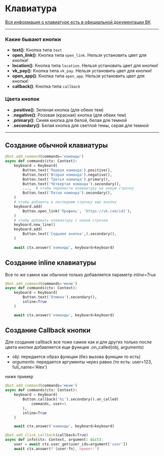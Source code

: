 # Клавиатура

[Вся информация о клавиатуре есть в официальной документации ВК](https://dev.vk.com/ru/api/bots/development/keyboard)

***


### Какие бывают кнопки

 * __text()__: Кнопка типа `text`
 * __open_link()__: Кнопка типа `open_link`. Нельзя установить цвет для кнопки!
 * __location()__: Кнопка типа `location`. Нельзя установить цвет для кнопки!
 * __vk_pay()__: Кнопка типа `vk_pay`. Нельзя установить цвет для кнопки!
 * __open_app()__: Кнопка типа `open_app`. Нельзя установить цвет для кнопки!
 * __callback()__: Кнопка типа `callback`

### Цвета кнопок

 * __.positive()__: Зеленая кнопка (для обеих тем)
 * __.negative()__: Розовая (красная) кнопка (для обеих тем)
 * __.primary()__: Синяя кнопка для белой, белая для темной
 * __.secondary()__: Белая кнопка для светлой темы, серая для темной

***

## Создание обычной клавиатуры

```python
@bot.add_command(commands='команды')
async def commands(ctx: Context):
    keyboard = Keyboard(
        Button.text('Первая команда').positive(),
        Button.text('Вторая команда').negative(),
        Button.text('Третья команда').primary(),
        Button.text('Четвертая команда').secondary(),
        ...,  # чтобы перенести клавиатуру на новую строчку
        Button.text('Пятая команда').secondary(),
    )
    # чтобы добавить в последнюю строчку еще кнопку
    keyboard.add(
        Button.open_link('Профиль', 'https://vk.com/id1'),
    )
    # чтобы добавить клавиатуру с новой строчки
    keyboard.new_line()
    keyboard.add(
        Button.text('Седьмая кнопка',).secondary(),
    )
    
    await ctx.answer('команды', keyboard=keyboard)
```

## Создание inline клавиатуры 

Все то же самое как обычное только добавляется параметр _inline=True_

```python
@bot.add_command(commands='меню')
async def commands(ctx: Context):
    keyboard = Keyboard(
        Button.text('Отмена️').secondary(),
        inline=True
    )

    await ctx.answer('команды', keyboard=keyboard)
```

## Создание Callback кнопки

Для создания callback все тоже самое как и для других только после цвета кнопки добавляется еще функция .on_called(obj, arguments)
* _obj_: передается образ функции (без вызова функции то есть)
* _arguments_: передается аргументы через равно (то есть: user=123, full_name='Alex')

ниже пример


```python
@bot.add_command(commands='меню')
async def commands(ctx: Context):
    keyboard = Keyboard(
        Button.callback('hi').secondary().on_called(
            commands, user=1
        ),
        inline=True
    )

    await ctx.answer('команды', keyboard=keyboard)

@bot.add_click_callback(callback=True)
async def info(ctx: Context, argument: dict):
    user = await ctx.user_get(user_ids=argument['user'])
    await ctx.answer(f'{user:fn}, привет!') 
    

```

